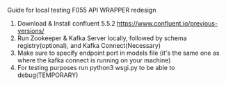 Guide for local testing F055 API WRAPPER redesign

1. Download & Install confluent 5.5.2 
https://www.confluent.io/previous-versions/
2. Run Zookeeper & Kafka Server locally, followed by schema registry(optional), and Kafka Connect(Necessary)
3. Make sure to specify endpoint port in models file (it's the same one as where the kafka connect is running on your machine)
4. For testing purposes run python3 wsgi.py to be able to debug(TEMPORARY)
